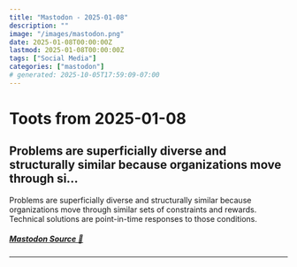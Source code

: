 ```yaml
---
title: "Mastodon - 2025-01-08"
description: ""
image: "/images/mastodon.png"
date: 2025-01-08T00:00:00Z
lastmod: 2025-01-08T00:00:00Z
tags: ["Social Media"]
categories: ["mastodon"]
# generated: 2025-10-05T17:59:09-07:00
---
```


# Toots from 2025-01-08

## Problems are superficially diverse and structurally similar because organizations move through si...

Problems are superficially diverse and structurally similar because organizations move through similar sets of constraints and rewards. Technical solutions are point-in-time responses to those conditions.

##### [Mastodon Source 🐘](https://hachyderm.io/@mweagle/113794057497700733)

---

